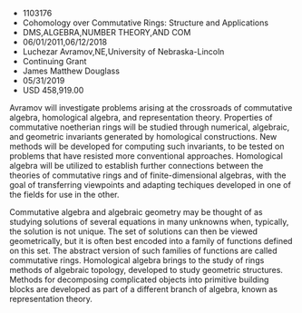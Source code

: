 
* 1103176
* Cohomology over Commutative Rings: Structure and Applications
* DMS,ALGEBRA,NUMBER THEORY,AND COM
* 06/01/2011,06/12/2018
* Luchezar Avramov,NE,University of Nebraska-Lincoln
* Continuing Grant
* James Matthew Douglass
* 05/31/2019
* USD 458,919.00

Avramov will investigate problems arising at the crossroads of commutative
algebra, homological algebra, and representation theory. Properties of
commutative noetherian rings will be studied through numerical, algebraic, and
geometric invariants generated by homological constructions. New methods will be
developed for computing such invariants, to be tested on problems that have
resisted more conventional approaches. Homological algebra will be utilized to
establish further connections between the theories of commutative rings and of
finite-dimensional algebras, with the goal of transferring viewpoints and
adapting techiques developed in one of the fields for use in the other.

Commutative algebra and algebraic geometry may be thought of as studying
solutions of several equations in many unknowns when, typically, the solution is
not unique. The set of solutions can then be viewed geometrically, but it is
often best encoded into a family of functions defined on this set. The abstract
version of such families of functions are called commutative rings. Homological
algebra brings to the study of rings methods of algebraic topology, developed to
study geometric structures. Methods for decomposing complicated objects into
primitive building blocks are developed as part of a different branch of
algebra, known as representation theory.
